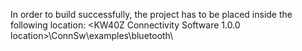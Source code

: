 In order to build successfully, the project has to be placed inside the following location:
<KW40Z Connectivity Software 1.0.0 location>\ConnSw\examples\bluetooth\
